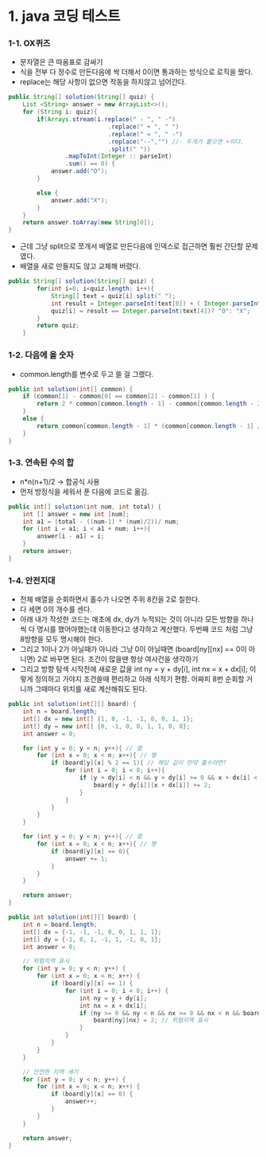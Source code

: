 # 1. java 코딩 테스트
### 1-1. OX퀴즈
- 문자열은 큰 따옴표로 감싸기
- 식을 전부 다 정수로 만든다음에 싹 더해서 0이면 통과하는 방식으로 로직을 짰다.
- replace는 해당 사항이 없으면 작동을 하지않고 넘어간다.
```java
public String[] solution(String[] quiz) {
    List <String> answer = new ArrayList<>();
    for (String i: quiz){
        if(Arrays.stream(i.replace(" - ", " -")
                            .replace(" + ", " ")
                            .replace(" = ", " -")
                            .replace("--","") //- 두개가 붙으면 +이다.
                            .split(" "))
                .mapToInt(Integer :: parseInt)
                .sum() == 0) {
            answer.add("O");
        }

        else {
            answer.add("X");
        }
    }
    return answer.toArray(new String[0]);
}
```
- 근데 그냥 split으로 쪼개서 배열로 만든다음에 인덱스로 접근하면 훨씬 간단할 문제였다.
- 배열을 새로 만들지도 않고 교체해 버렸다.
```java
public String[] solution(String[] quiz) {
        for(int i=0; i<quiz.length; i++){
            String[] text = quiz[i].split(" ");
            int result = Integer.parseInt(text[0]) + ( Integer.parseInt(text[2]) * ( text[1].equals("+") ? 1:-1) );
            quiz[i] = result == Integer.parseInt(text[4])? "O": "X";
        }
        return quiz;
    }
```

### 1-2. 다음에 올 숫자
- common.length를 변수로 두고 쓸 걸 그랬다.
```java
public int solution(int[] common) {
    if (common[1] - common[0] == common[2] - common[1] ) {
        return 2 * common[common.length - 1] - common[common.length - 2];
    }
    else {
        return common[common.length - 1] * (common[common.length - 1] / common[common.length - 2]);
    }
}
```

### 1-3. 연속된 수의 합
- n*n(n+1)/2 -> 합공식 사용
- 먼저 방정식을 세워서 푼 다음에 코드로 옮김.
```java
public int[] solution(int num, int total) {
    int [] answer = new int [num];
    int a1 = (total - ((num-1) * (num)/2))/ num;
    for (int i = a1; i < a1 + num; i++){
        answer[i - a1] = i;
    }
    return answer;
}
```

### 1-4. 안전지대
- 전체 배열을 순회하면서 홀수가 나오면 주위 8칸을 2로 칠한다.
- 다 세면 0의 개수를 센다.
- 아래 내가 작성한 코드는 애초에 dx, dy가 누적되는 것이 아니라 모든 방향을 하나씩 다 명시를 했어야했는데 이동한다고 생각하고 계산했다. 두번째 코드 처럼 그냥 8방향을 모두 명시해야 한다.
- 그리고 1이나 2가 아닐때가 아니라 그냥 0이 아닐때면 (board[ny][nx] == 0이 아니면) 2로 바꾸면 된다. 조건이 많을땐 항상 여사건을 생각하기
- 그리고 방향 탐색 시작전에 새로운 값을 int ny = y + dy[i], int nx = x + dx[i]; 이렇게 정의하고 가야지 조건쓸때 편리하고 아래 식적기 편함. 어짜피 8번 순회할 거니까 그때마다 위치를 새로 계산해줘도 된다.
```java
public int solution(int[][] board) {
    int n = board.length;
    int[] dx = new int[] {1, 0, -1, -1, 0, 0, 1, 1};
    int[] dy = new int[] {0, -1, 0, 0, 1, 1, 0, 0};
    int answer = 0;

    for (int y = 0; y < n; y++){ // 열
        for (int x = 0; x < n; x++){ // 행
            if (board[y][x] % 2 == 1){ // 해당 값이 만약 홀수라면?
                for (int i = 0; i < 8; i++){
                    if (y + dy[i] < n && y + dy[i] >= 0 && x + dx[i] < n && x + dx[i] >= 0){
                        board[y + dy[i]][x + dx[i]] += 2;
                    }
                }
            }
        } 
    } 

    for (int y = 0; y < n; y++){ // 열
        for (int x = 0; x < n; x++){ // 행
            if (board[y][x] == 0){
                answer += 1;
            }
        }
    }

    return answer;
}
```

```java
public int solution(int[][] board) {
    int n = board.length;
    int[] dx = {-1, -1, -1, 0, 0, 1, 1, 1};
    int[] dy = {-1, 0, 1, -1, 1, -1, 0, 1};
    int answer = 0;

    // 위험지역 표시
    for (int y = 0; y < n; y++) {
        for (int x = 0; x < n; x++) {
            if (board[y][x] == 1) {
                for (int i = 0; i < 8; i++) {
                    int ny = y + dy[i];
                    int nx = x + dx[i];
                    if (ny >= 0 && ny < n && nx >= 0 && nx < n && board[ny][nx] == 0) {
                        board[ny][nx] = 2; // 위험지역 표시
                    }
                }
            }
        }
    }

    // 안전한 지역 세기
    for (int y = 0; y < n; y++) {
        for (int x = 0; x < n; x++) {
            if (board[y][x] == 0) {
                answer++;
            }
        }
    }

    return answer;
}
```